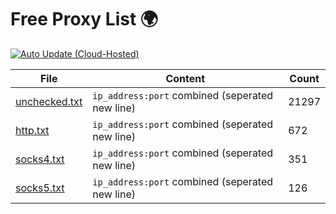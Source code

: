
# Free Proxy List 🌍

[![Auto Update (Cloud-Hosted)](https://github.com/yemixzy/proxy-list-engine/actions/workflows/auto.yml/badge.svg)](https://github.com/yemixzy/proxy-list-engine/actions/workflows/auto.yml)

|File|Content|Count|
|----|-------|-----|
|[unchecked.txt](https://raw.githubusercontent.com/yemixzy/proxy-list/main/proxies/unchecked.txt)|`ip_address:port` combined (seperated new line)|21297|
|[http.txt](https://raw.githubusercontent.com/yemixzy/proxy-list/main/proxies/http.txt)|`ip_address:port` combined (seperated new line)|672|
|[socks4.txt](https://raw.githubusercontent.com/yemixzy/proxy-list/main/proxies/socks4.txt)|`ip_address:port` combined (seperated new line)|351|
|[socks5.txt](https://raw.githubusercontent.com/yemixzy/proxy-list/main/proxies/socks5.txt)|`ip_address:port` combined (seperated new line)|126|

